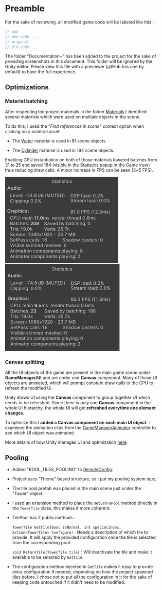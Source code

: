 # Preamble
For the sake of reviewing, all modified game code will be labeled like this :

```csharp
// mod
// new code ...
// original
// old code ...
```

The folder "Documentation~" has been added to the project for the sake of providing screenshots in this document. This folder will be ignored by the Unity editor. Please view this file with a previewer (gitHub has one by default) to have the full experience.

## Optimizations

### Material batching

After inspecting the project materials in the folder [Materials](Assets/1_Graphics/Materials/) I identified several materials which were used on multiple objects in the scene.

To do this, I used the "_Find references in scene_" context option when clicking on a material asset.

- The [Water](Assets/1_Graphics/Materials/Water.mat) material is used in 81 scene objects.

- The [Cylinder](Assets/1_Graphics/Materials/Cylinder.mat) material is used in 184 scene objects.

Enabling GPU instantiation on both of those materials lowered batches from 31 to 25 and saved 184 (visible in the Statistics popup in the Game view) thus reducing draw calls. A minor increase in FPS can be seen (3~5 FPS).

![Before](Assets/Documentation~/BeforeBatching.png)
![After](Assets/Documentation~/AfterBatching.png)

### Canvas splitting

All the UI objects of the game are present in the main game scene under **GameManager/UI** and are under one **Canvas** component. Many of those UI objects are animated, which will prompt constant draw calls to the GPU to refresh the modified UI.

Unity draws UI using the **Canvas** component to group together UI which needs to be refreshed. Since there is only one **Canvas** component in the whole UI hierarchy, the whole UI will get **refreshed everytime one element changes**.

To optimize this I **added a Canvas component on each main UI object**. I examined the animation clips from the [GameManagerAnimator](Assets/1_Graphics/Animation/GameManager/GameManagerAnimator.controller) controller to see which UI object was animated.

More details of how Unity manages UI and optimization [here](https://unity.com/how-to/unity-ui-optimization-tips).

## Pooling

- Added "BOOL_TILES_POOLING" to [RemoteConfig](Assets/3_Scripts/Utils/RemoteConfig.cs).

- Project uses "Theme" based structure, so I put my pooling system [here](Assets/3_Scripts/Tower/TilePool.cs).

- The tile pool prefab was placed in the main scene just under the "Tower" object.

- I used an extension method to place the `ReturnToPool` method directly in the `TowerTile` class, this makes it more coherent.

- TilePool has 2 public methods :

    `TowerTile GetTile(bool isNormal, int specialIndex, Action<TowerTile> Configure)` : Needs a description of which tile to provide. It will apply the provided configuration once the tile is selected from the corresponding pool.

    `void ReturnTile(TowerTile tile)` : Will deactivate the tile and make it available to be selected by `GetTile`.

- The configuration method injected in `GetTile` makes it easy to provide extra configuration if needed, depending on how the project spawned tiles before. I chose not to put all the configuration in it for the sake of keeping code untouched if it didn't need to be modified.